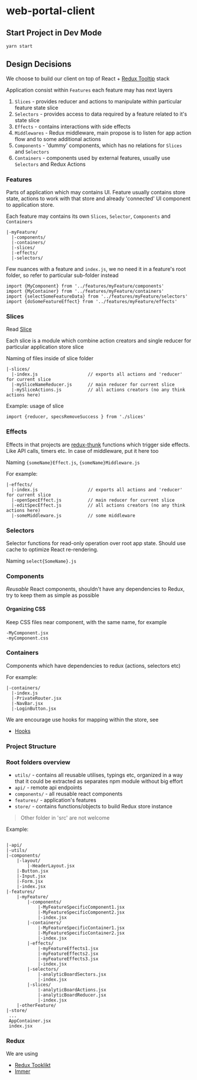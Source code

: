 # web-portal-client


## Start Project in Dev Mode

`yarn start`


## Design Decisions

We choose to build our client on top of React + [Redux Tooltip](https://redux-toolkit.js.org/) stack

Application consist within  `Features` each feature may has next layers

1. `Slices` -  provides reducer and actions to manipulate within particular feature state slice
1. `Selectors` - provides access to data required by a feature related to it's state slice
1. `Effects` - contains interactions with side effects
1. `Middlewares` - Redux middleware, main propose is to listen for app action flow and to some additional actions
1. `Components` - 'dummy' components, which has no relations for `Slices` and `Selectors`
1. `Containers` - components used by external features, usually use `Selectors` and Redux Actions

### Features

Parts of application which may contains UI. Feature usually contains store state, actions to work with that store and
already 'connected' UI component to application store.

Each feature may contains its own `Slices`, `Selector`, `Components` and `Containers`

```
|-myFeature/
  |-components/
  |-containers/
  |-slices/
  |-effects/
  |-selectors/
```

Few nuances with a feature and `index.js`,
we no need it in a feature's root folder,
so refer to particular sub-folder instead

```
import {MyComponent} from '../features/myFeature/components'
import {MyContainer} from '../features/myFeature/containers'
import {selectSomeFeatureData} from '../features/myFeature/selectors'
import {doSomeFeatureEffect} from '../features/myFeature/effects'

```

### Slices

Read [Slice](https://redux.js.org/tutorials/fundamentals/part-8-modern-redux#using-createslice)

Each slice is a module which combine action creators and single reducer for particular application store slice

Naming of files inside of slice folder

```
|-slices/
  |-index.js                   // exports all actions and 'reducer' for current slice
  |-mySliceNameReducer.js      // main reducer for current slice
  |-mySliceActions.js          // all actions creators (no any think actions here)
```

Example: usage of slice
```
import {reducer, specsRemoveSuccess } from './slices'

```
### Effects

Effects in that projects are [redux-thunk](https://github.com/reduxjs/redux-thunk) functions which trigger side effects.
Like API calls, timers etc.  In case of middleware, put it here too

Naming  `{someName}Effect.js`,  `{someName}Middleware.js`

For example:

```
|-effects/
  |-index.js                   // exports all actions and 'reducer' for current slice
  |-openSpecEffect.js          // main reducer for current slice
  |-editSpecEffect.js          // all actions creators (no any think actions here)
  |-someMiddleware.js          // some middleware
```

### Selectors

Selector functions for read-only operation over root app state.
Should use cache to optimize React re-rendering.

Naming `select{SomeName}.js`


### Components

*Reusable* React components, shouldn't have any dependencies to Redux, try to keep them as simple as possible

#### Organizing CSS

Keep CSS files near component, with the same name, for example

```
-MyComponent.jsx
-myComponent.css

```

### Containers

Components which have dependencies to redux (actions, selectors etc)


For example:

```
|-containers/
  |-index.js
  |-PrivateRouter.jsx
  |-NavBar.jsx
  |-LoginButton.jsx
```

We are encourage use hooks for mapping within the store, see

* [Hooks](https://react-redux.js.org/next/api/hooks#hooks)


### Project Structure

### Root folders overview

* `utils/` - contains all reusable utilises, typings etc, organized in a way that it could be extracted as separates npm module without big effort
* `api/` - remote api endpoints
* `components/` - all reusable react components
* `features/` - application's features
* `store/` - contains functions/objects to build Redux store instance

> Other folder in 'src' are not welcome

Example:

```

|-api/
|-utils/
|-components/
    |-layout/
        |-HeaderLayout.jsx
    |-Button.jsx
    |-Input.jsx
    |-Form.jsx
    |-index.jsx
|-features/
    |-myFeature/
        |-components/
            |-MyFeatureSpecificComponent1.jsx
            |-MyFeatureSpecificComponent2.jsx
            |-index.jsx
        |-containers/
            |-MyFeatureSpecificContainer1.jsx
            |-MyFeatureSpecificContainer2.jsx
            |-index.jsx
        |-effects/
            |-myFeatureEffects1.jsx
            |-myFeatureEffects2.jsx
            |-myFeatureEffects3.jsx
            |-index.jsx
        |-selectors/
            |-analyticBoardSectors.jsx
            |-index.jsx
        |-slices/
            |-analyticBoardActions.jsx
            |-analyticBoardReducer.jsx
            |-index.jsx
    |-otherFeature/
|-store/
 ...
 AppContainer.jsx
 index.jsx
```

### Redux

We are using

* [Redux Tooklikt](https://redux-toolkit.js.org/)
* [Immer](https://immerjs.github.io/immer/docs/introduction)

